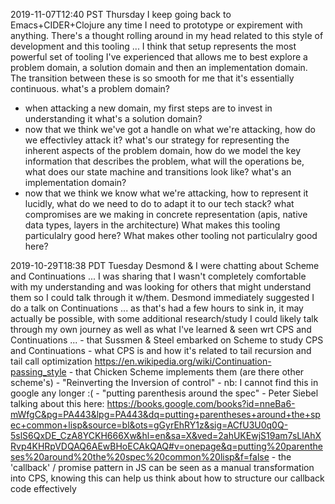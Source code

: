 2019-11-07T12:40 PST Thursday
  I keep going back to Emacs+CIDER+Clojure any time I need to prototype or
  expirement with anything.   There's a thought rolling around in my head
  related to this style of development and this tooling ... I think that
  setup represents the most powerful set of tooling I've experienced that
  allows me to best explore a problem domain, a solution domain and then
  an implementation domain.  The transition between these is so smooth
  for me that it's essentially continuous.
  what's a problem domain?
  - when attacking a new domain, my first steps are to invest in understanding it
  what's a solution domain?
  - now that we think we've got a handle on what we're attacking, how
    do we effectivley attack it?  what's our strategy for representing
    the inherent aspects of the problem domain, how do we model the
    key information that describes the problem, what will the operations
    be, what does our state machine and transitions look like?
  what's an implementation domain?
  - now that we think we know what we're attacking, how to represent
    it lucidly, what do we need to do to adapt it to our tech stack?
    what compromises are we making in concrete representation (apis,
    native data types, layers in the architecture)
  What makes this tooling particulalry good here?
  What makes other tooling not particulalry good here?

2019-10-29T18:38 PDT Tuesday
  Desmond & I were chatting about Scheme and Continuations ... I was sharing
  that I wasn't completely comfortable with my understanding and was looking
  for others that might understand them so I could talk through it w/them.
  Desmond immediately suggested I do a talk on Continuations ... as that's
  had a few hours to sink in, it may actually be possible, with some
  additional research/study I could likely talk through my own journey
  as well as what I've learned & seen wrt CPS and Continuations ...
     - that Sussmen & Steel embarked on Scheme to study CPS and Continuations
     - what CPS is and how it's related to tail recursion and tail call optimization
       https://en.wikipedia.org/wiki/Continuation-passing_style
     - that Chicken Scheme implements them (are there other scheme's)
     - "Reinverting the Inversion of control" - nb: I cannot find this in google any longer :(
     - "putting parenthesis around the spec"
       - Peter Siebel talking about this here: https://books.google.com/books?id=nneBa6-mWfgC&pg=PA443&lpg=PA443&dq=putting+parentheses+around+the+spec+common+lisp&source=bl&ots=gGyrEhRY1z&sig=ACfU3U0q0Q-5slS6QxDE_CzA8YCKH666Xw&hl=en&sa=X&ved=2ahUKEwjS19am7sLlAhXRvp4KHRpVDQAQ6AEwBHoECAkQAQ#v=onepage&q=putting%20parentheses%20around%20the%20spec%20common%20lisp&f=false
     - the 'callback' / promise pattern in JS can be seen as a manual transformation
       into CPS, knowing this can help us think about how to structure our callback
       code effectively

